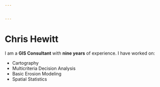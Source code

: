 ```yaml
---


---
```


<h1 id="chris-hewitt">Chris Hewitt</h1>
<p>I am a <strong>GIS Consultant</strong> with <strong>nine years</strong> of experience.  I have worked on:</p>
<ul>
<li>Cartography</li>
<li>Multicriteria Decision Analysis</li>
<li>Basic Erosion Modeling</li>
<li>Spatial Statistics</li>
</ul>

